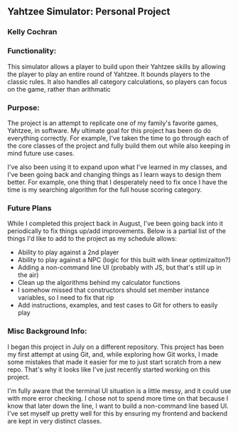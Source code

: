 
## Yahtzee Simulator: Personal Project
### Kelly Cochran


### Functionality:

This simulator allows a player to build upon their Yahtzee skills by allowing the player to play an entire round of Yahtzee.
It bounds players to the classic rules. It also handles all category calculations, so players can focus on the game,
rather than arithmatic


### Purpose:

The project is an attempt to replicate one of my family's favorite games, Yahtzee, in software.
My ultimate goal for this project has been do do everything correctly. For example, I've taken the time to go through each
of the core classes of the project and fully build them out while also keeping in mind future use cases.

I've also been using it to expand upon what I've learned in my classes, and I've been going back and changing things
as I learn ways to design them better. For example, one thing that I desperately need to fix once I have the time
is my searching algorithm for the full house scoring category.


### Future Plans

While I completed this project back in August, I've been going back into it periodically to fix things up/add improvements.
Below is a partial list of the things I'd like to add to the project as my schedule allows:
- Ability to play against a 2nd player
- Ability to play against a NPC (logic for this built with linear optimizaiton?)
- Adding a non-command line UI (probably with JS, but that's still up in the air)
- Clean up the algorithms behind my calculator functions
- I somehow missed that constructors should set member instance variables, so I need to fix that rip
- Add instructions, examples, and test cases to Git for others to easily play


### Misc Background Info:

I began this project in July on a different repository. This project has been my first attempt at using Git,
and, while exploring how Git works, I made some mistakes that made it easier for me to just start scratch from a new repo.
That's why it looks like I've just recently started working on this project.

I'm fully aware that the terminal UI situation is a little messy, and it could use with more error checking.
I chose not to spend more time on that because I know that later down the line, I want to build a non-command line based
UI. I've set myself up pretty well for this by ensuring my frontend and backend are kept in very distinct classes.
